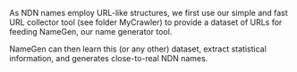 As NDN names employ URL-like structures, we first use our simple and fast URL collector tool (see folder MyCrawler)
to provide a dataset of URLs for feeding NameGen, our name generator tool.

NameGen can then learn this (or any other) dataset, extract statistical information, and generates close-to-real NDN names.

